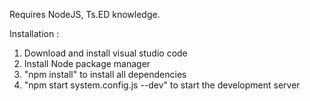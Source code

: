 Requires NodeJS, Ts.ED knowledge.

Installation : 
1) Download and install visual studio code
2) Install Node package manager
3) "npm install" to install all dependencies
4) "npm start system.config.js --dev" to start the development server
